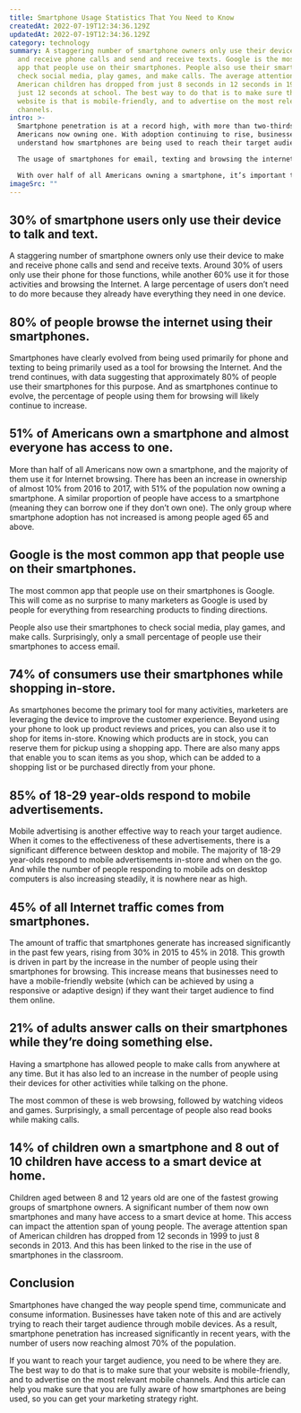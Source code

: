 ```yaml
---
title: Smartphone Usage Statistics That You Need to Know
createdAt: 2022-07-19T12:34:36.129Z
updatedAt: 2022-07-19T12:34:36.129Z
category: technology
summary: A staggering number of smartphone owners only use their device to make
  and receive phone calls and send and receive texts. Google is the most common
  app that people use on their smartphones. People also use their smartphones to
  check social media, play games, and make calls. The average attention span of
  American children has dropped from just 8 seconds in 12 seconds in 1999 to
  just 12 seconds at school. The best way to do that is to make sure that your
  website is that is mobile-friendly, and to advertise on the most relevant
  channels.
intro: >-
  Smartphone penetration is at a record high, with more than two-thirds of
  Americans now owning one. With adoption continuing to rise, businesses need to
  understand how smartphones are being used to reach their target audience. 

  The usage of smartphones for email, texting and browsing the internet has declined slightly in recent years. But there has been a significant uptick in the number of people using their phones for uber-personal activities like taking selfies and streaming music.

  With over half of all Americans owning a smartphone, it’s important that you are aware of the latest trends with regards to usage. This article will outline some useful stats about smartphone usage so that you can plan your marketing strategy accordingly.
imageSrc: ""
---
```


## 30% of smartphone users only use their device to talk and text.

A staggering number of smartphone owners only use their device to make and receive phone calls and send and receive texts. Around 30% of users only use their phone for those functions, while another 60% use it for those activities and browsing the Internet.
A large percentage of users don’t need to do more because they already have everything they need in one device.

## 80% of people browse the internet using their smartphones.

Smartphones have clearly evolved from being used primarily for phone and texting to being primarily used as a tool for browsing the Internet. And the trend continues, with data suggesting that approximately 80% of people use their smartphones for this purpose.
And as smartphones continue to evolve, the percentage of people using them for browsing will likely continue to increase.

## 51% of Americans own a smartphone and almost everyone has access to one.

More than half of all Americans now own a smartphone, and the majority of them use it for Internet browsing. There has been an increase in ownership of almost 10% from 2016 to 2017, with 51% of the population now owning a smartphone.
A similar proportion of people have access to a smartphone (meaning they can borrow one if they don’t own one). The only group where smartphone adoption has not increased is among people aged 65 and above.

## Google is the most common app that people use on their smartphones.

The most common app that people use on their smartphones is Google. This will come as no surprise to many marketers as Google is used by people for everything from researching products to finding directions.

People also use their smartphones to check social media, play games, and make calls. Surprisingly, only a small percentage of people use their smartphones to access email.

## 74% of consumers use their smartphones while shopping in-store.

As smartphones become the primary tool for many activities, marketers are leveraging the device to improve the customer experience.
Beyond using your phone to look up product reviews and prices, you can also use it to shop for items in-store. Knowing which products are in stock, you can reserve them for pickup using a shopping app.
There are also many apps that enable you to scan items as you shop, which can be added to a shopping list or be purchased directly from your phone.

## 85% of 18-29 year-olds respond to mobile advertisements.

Mobile advertising is another effective way to reach your target audience.
When it comes to the effectiveness of these advertisements, there is a significant difference between desktop and mobile.
The majority of 18-29 year-olds respond to mobile advertisements in-store and when on the go.
And while the number of people responding to mobile ads on desktop computers is also increasing steadily, it is nowhere near as high.

## 45% of all Internet traffic comes from smartphones.

The amount of traffic that smartphones generate has increased significantly in the past few years, rising from 30% in 2015 to 45% in 2018. This growth is driven in part by the increase in the number of people using their smartphones for browsing.
This increase means that businesses need to have a mobile-friendly website (which can be achieved by using a responsive or adaptive design) if they want their target audience to find them online.

## 21% of adults answer calls on their smartphones while they’re doing something else.

Having a smartphone has allowed people to make calls from anywhere at any time. But it has also led to an increase in the number of people using their devices for other activities while talking on the phone.

The most common of these is web browsing, followed by watching videos and games. Surprisingly, a small percentage of people also read books while making calls.

## 14% of children own a smartphone and 8 out of 10 children have access to a smart device at home.

Children aged between 8 and 12 years old are one of the fastest growing groups of smartphone owners. A significant number of them now own smartphones and many have access to a smart device at home.
This access can impact the attention span of young people. The average attention span of American children has dropped from 12 seconds in 1999 to just 8 seconds in 2013. And this has been linked to the rise in the use of smartphones in the classroom.

## Conclusion

Smartphones have changed the way people spend time, communicate and consume information. Businesses have taken note of this and are actively trying to reach their target audience through mobile devices. As a result, smartphone penetration has increased significantly in recent years, with the number of users now reaching almost 70% of the population.

If you want to reach your target audience, you need to be where they are. The best way to do that is to make sure that your website is mobile-friendly, and to advertise on the most relevant mobile channels. And this article can help you make sure that you are fully aware of how smartphones are being used, so you can get your marketing strategy right.
